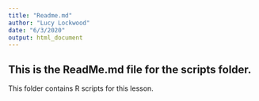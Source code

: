```yaml
---
title: "Readme.md"
author: "Lucy Lockwood"
date: "6/3/2020"
output: html_document
---
```


## This is the ReadMe.md file for the scripts folder.

This folder contains R scripts for this lesson.
